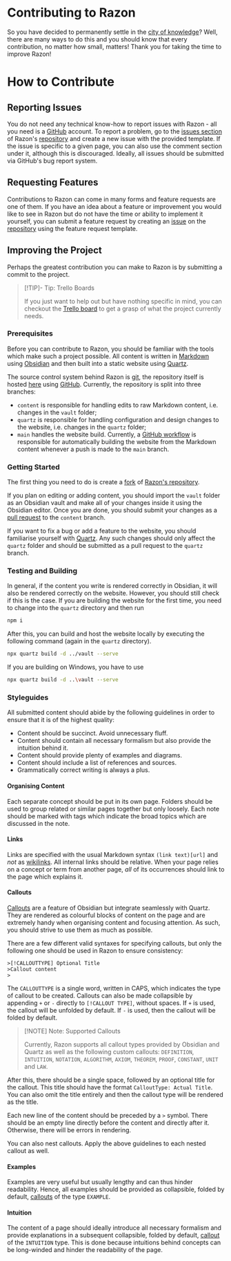 # Contributing to Razon

So you have decided to permanently settle in the [city of knowledge](index.md#the%20city%20of%20knowledge)? Well, there are many ways to do this and you should know that every contribution, no matter how small, matters! Thank you for taking the time to improve Razon!

# How to Contribute

## Reporting Issues

You do not need any technical know-how to report issues with Razon - all you need is a [GitHub](https://github.com/) account. To report a problem, go to the [issues section](https://github.com/MihailKovachev/Razon/issues) of Razon's [repository](https://github.com/MihailKovachev/Razon) and create a new issue with the provided template. If the issue is specific to a given page, you can also use the comment section under it, although this is discouraged. Ideally, all issues should be submitted via GitHub's bug report system.

## Requesting Features

Contributions to Razon can come in many forms and feature requests are one of them. If you have an idea about a feature or improvement you would like to see in Razon but do not have the time or ability to implement it yourself, you can submit a feature request by creating an [issue](https://github.com/MihailKovachev/Razon/issues) on the [repository](https://github.com/MihailKovachev/Razon) using the feature request template.

## Improving the Project

Perhaps the greatest contribution you can make to Razon is by submitting a commit to the project. 

>[!TIP]- Tip: Trello Boards
>
>If you just want to help out but have nothing specific in mind, you can checkout the [Trello board](https://trello.com/w/razon_/) to get a grasp of what the project currently needs.
>

### Prerequisites

Before you can contribute to Razon, you should be familiar with the tools which make such a project possible. All content is written in [Markdown](https://www.markdownguide.org/) using [Obsidian](https://obsidian.md/) and then built into a static website using [Quartz](https://quartz.jzhao.xyz/).

The source control system behind Razon is [git](https://git-scm.com/), the repository itself is hosted [here](https://github.com/MihailKovachev/Razon) using [GitHub](https://github.com/). Currently, the repository is split into three branches:
-  `content` is responsible for handling edits to raw Markdown content, i.e. changes in the `vault` folder;
- `quartz` is responsible for handling configuration and design changes to the website, i.e. changes in the `quartz` folder;
- `main` handles the website build. Currently, a [GitHub workflow](https://github.com/MihailKovachev/Razon/blob/content/.github/workflows/deploy.yml) is responsible for automatically building the website from the Markdown content whenever a push is made to the `main` branch. 

### Getting Started

The first thing you need to do is create a [fork](https://docs.github.com/en/pull-requests/collaborating-with-pull-requests/working-with-forks/fork-a-repo) of [Razon's repository](https://github.com/MihailKovachev/Razon). 

If you plan on editing or adding content, you should import the `vault` folder as an Obsidian vault and make all of your changes inside it using the Obsidian editor. Once you are done, you should submit your changes as a [pull request](https://docs.github.com/en/pull-requests/collaborating-with-pull-requests/proposing-changes-to-your-work-with-pull-requests/about-pull-requests) to the `content` branch.

If you want to fix a bug or add a feature to the website, you should familiarise yourself with [Quartz](https://quartz.jzhao.xyz/). Any such changes should only affect the `quartz` folder and should be submitted as a pull request to the `quartz` branch.

### Testing and Building

In general, if the content you write is rendered correctly in Obsidian, it will also be rendered correctly on the website. However, you should still check if this is the case. If you are building the website for the first time, you need to change into the `quartz` directory and then run

```bash
npm i
```

After this, you can build and host the website locally by executing the following command (again in the `quartz` directory).

```bash
npx quartz build -d ../vault --serve
```

If you are building on Windows, you have to use

```bash
npx quartz build -d ..\vault --serve
```

### Styleguides

All submitted content should abide by the following guidelines in order to ensure that it is of the highest quality:
- Content should be succinct. Avoid unnecessary fluff.
- Content should contain all necessary formalism but also provide the intuition behind it.
- Content should provide plenty of examples and diagrams.
- Content should include a list of references and sources.
- Grammatically correct writing is always a plus.

#### Organising Content

Each separate concept should be put in its own page. Folders should be used to group related or similar pages together but only loosely. Each note should be marked with tags which indicate the broad topics which are discussed in the note.

#### Links

Links are specified with the usual Markdown syntax `(link text)[url]` and *not* as [wikilinks](https://help.obsidian.md/Linking+notes+and+files/Internal+links#Supported+formats+for+internal+links). All internal links should be relative. When your page relies on a concept or term from another page, *all* of its occurrences should link to the page which explains it.

#### Callouts

[Callouts](https://help.obsidian.md/Editing+and+formatting/Callouts) are a feature of Obsidian but integrate seamlessly with Quartz. They are rendered as colourful blocks of content on the page and are extremely handy when organising content and focusing attention. As such, you should strive to use them as much as possible. 

There are a few different valid syntaxes for specifying callouts, but only the following one should be used in Razon to ensure consistency:

```
>[!CALLOUTTYPE] Optional Title
>Callout content
>
```

<!-- Quartz's renderer currently has an issue which appends an additional "greater than" sign before "Callout content" if the correct syntax for a callout is written in a code block. Hence, the above code block actually contains incorrect callout syntax, but will be rendered correctly as a code block. Nevertheless, this issue does not extend to actual callouts and so you should use the proper syntax when specifying them. -->

The `CALLOUTTYPE` is a single word, written in CAPS, which indicates the type of callout to be created. Callouts can also be made collapsible by appending `+` or `-` directly to `[!CALLOUT TYPE]`, without spaces. If `+` is used, the callout will be unfolded by default. If `-` is used, then the callout will be folded by default. 

>[!NOTE] Note: Supported Callouts
>
>Currently, Razon supports all callout types provided by Obsidian and Quartz as well as the following custom callouts: `DEFINITION`, `INTUITION`, `NOTATION`, `ALGORITHM`, `AXIOM`, `THEOREM`, `PROOF`, `CONSTANT`, `UNIT` and `LAW`.
>

After this, there should be a single space, followed by an optional title for the callout. This title should have the format `CalloutType: Actual Title`. You can also omit the title entirely and then the callout type will be rendered as the title.

Each new line of the content should be preceded by a `>` symbol. There should be an empty line directly before the content and directly after it. Otherwise, there will be errors in rendering.

You can also nest callouts. Apply the above guidelines to each nested callout as well.

#### Examples

Examples are very useful but usually lengthy and can thus hinder readability. Hence, all examples should be provided as collapsible, folded by default, [callouts](Contributing.md#callouts) of the type `EXAMPLE`.

#### Intuition

The content of a page should ideally introduce all necessary formalism and provide explanations in a subsequent collapsible, folded by default, [callout](Contributing.md#callouts) of the `INTUITION` type. This is done because intuitions behind concepts can be long-winded and hinder the readability of the page.
